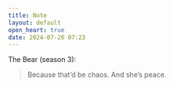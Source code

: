 ```yaml
---
title: Note
layout: default
open_heart: true
date: 2024-07-20 07:23
---
```


The Bear (season 3):

> Because that’d be chaos. And she’s peace.
